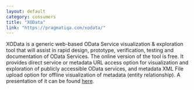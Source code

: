 ```yaml
---
layout: default
category: consumers
title: "XOData"
link: "https://pragmatiqa.com/xodata/"
---
```

XOData is a generic web-based OData Service visualization &amp; exploration tool that will assist in rapid design, prototype, verification, testing and documentation of OData Services. The online version of the tool is free. It provides direct service or metadata URL access option for visualization and exploration of publicly accessible OData services, and metadata XML File upload option for offline visualization of metadata (entity relationship). A presentation of it can be found <a href="https://docs.google.com/presentation/d/172erCAE-QG_csDZkNGyzEhDa75pNeWb8hC-zaNyi-10/pub?start=false&amp;loop=false&amp;delayms=10000#slide=id.p">here</a>.

